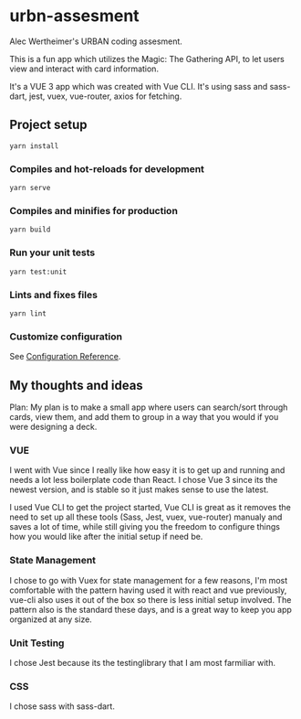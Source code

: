# urbn-assesment
Alec Wertheimer's URBAN coding assesment. 

This is a fun app which utilizes the Magic: The Gathering API, to let users view and interact with card information. 

It's a VUE 3 app which was created with Vue CLI. It's using sass and sass-dart, jest, vuex, vue-router, axios for fetching.

## Project setup
```
yarn install
```

### Compiles and hot-reloads for development
```
yarn serve
```

### Compiles and minifies for production
```
yarn build
```

### Run your unit tests
```
yarn test:unit
```

### Lints and fixes files
```
yarn lint
```

### Customize configuration
See [Configuration Reference](https://cli.vuejs.org/config/).

## My thoughts and ideas

Plan: My plan is to make a small app where users can search/sort through cards, view them, and add them to group in a way that you would if you were designing a deck.

### VUE
I went with Vue since I really like how easy it is to get up and running and needs a lot less boilerplate code than React. I chose Vue 3 since its the newest version, and is stable so it just makes sense to use the latest. 

I used Vue CLI to get the project started, Vue CLI is great as it removes the need to set up all these tools (Sass, Jest, vuex, vue-router) manualy and saves a lot of time, while still giving you the freedom to configure things how you would like after the initial setup if need be.

### State Management
I chose to go with Vuex for state management for a few reasons, I'm most comfortable with the pattern having used it with react and vue previously, vue-cli also uses it out of the box so there is less initial setup involved. The pattern also is the standard these days, and is a great way to keep you app organized at any size.

### Unit Testing
I chose Jest because its the testinglibrary that I am most farmiliar with.

### CSS
I chose sass with sass-dart.

